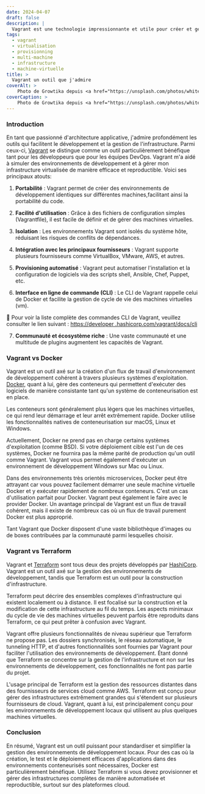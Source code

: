 ```yaml
---
date: 2024-04-07
draft: false
description: |
  Vagrant est une technologie impressionnante et utile pour créer et gérer des environnements de développement virtualisés de manière cohérente et efficace, offrant flexibilité et isolation. Cet article se concentrera sur Vagrant et le comparera à d'autres technologies similaires.
tags:
  - vagrant
  - virtualisation
  - provisionning
  - multi-machine
  - infrastructure
  - machine-virtuelle
title: >
  Vagrant un outil que j'admire
coverAlt: >
    Photo de Growtika depuis <a href="https://unsplash.com/photos/white-clouds-and-blue-skies-DbwYNr8RPbg">Unsplash</a>
coverCaption: >
    Photo de Growtika depuis <a href="https://unsplash.com/photos/white-clouds-and-blue-skies-DbwYNr8RPbg">Unsplash</a>
---
```


### Introduction

En tant que passionné d'architecture applicative, j'admire profondément les outils qui facilitent le développement et
 la gestion de l'infrastructure. Parmi ceux-ci, [Vagrant](https://www.vagrantup.com/) se distingue comme un outil
 particulièrement bénéfique tant pour les développeurs que pour les équipes DevOps. Vagrant m'a aidé à simuler des environnements de développement et à gérer mon infrastructure virtualisée de manière efficace et reproductible. Voici ses principaux atouts:


1. **Portabilité** : Vagrant permet de créer des environnements de développement identiques sur différentes machines,facilitant ainsi la portabilité du code.

2. **Facilité d'utilisation** : Grâce à des fichiers de configuration simples (Vagrantfile), il est facile de définir et de gérer des machines virtuelles.

3. **Isolation** : Les environnements Vagrant sont isolés du système hôte, réduisant les risques de conflits de dépendances.

4. **Intégration avec les principaux fournisseurs** : Vagrant supporte plusieurs fournisseurs comme VirtualBox,
VMware, AWS, et autres.

5. **Provisioning automatisé** : Vagrant peut automatiser l'installation et la configuration de logiciels via des scripts shell, Ansible, Chef, Puppet, etc.

6. **Interface en ligne de commande (CLI)** : Le CLI de Vagrant rappelle celui de Docker et facilite la gestion de
cycle de vie des machines virtuelles (vm).

🔎 Pour voir la liste complète des commandes CLI de Vagrant, veuillez consulter le lien suivant : [https://developer
.hashicorp.com/vagrant/docs/cli](https://developer.hashicorp.com/vagrant/docs/cli)


7. **Communauté et écosystème riche** : Une vaste communauté et une multitude de plugins augmentent les capacités de
Vagrant.

### Vagrant vs Docker

Vagrant est un outil axé sur la création d'un flux de travail d'environnement de développement cohérent à travers plusieurs systèmes d'exploitation. [Docker](https://www.docker.com/), quant à lui, gère des conteneurs qui permettent d'exécuter des logiciels de manière consistante tant qu'un système de conteneurisation est en place.

Les conteneurs sont généralement plus légers que les machines virtuelles, ce qui rend leur démarrage et leur arrêt extrêmement rapide. Docker utilise les fonctionnalités natives de conteneurisation sur macOS, Linux et Windows.

Actuellement, Docker ne prend pas en charge certains systèmes d'exploitation (comme BSD). Si votre déploiement cible est l'un de ces systèmes, Docker ne fournira pas la même parité de production qu'un outil comme Vagrant. Vagrant vous permet également d'exécuter un environnement de développement Windows sur Mac ou Linux.

Dans des environnements très orientés microservices, Docker peut être attrayant car vous pouvez facilement démarrer une seule machine virtuelle Docker et y exécuter rapidement de nombreux conteneurs. C'est un cas d'utilisation parfait pour Docker. Vagrant peut également le faire avec le provider Docker. Un avantage principal de Vagrant est un flux de travail cohérent, mais il existe de nombreux cas où un flux de travail purement Docker est plus approprié.

Tant Vagrant que Docker disposent d'une vaste bibliothèque d'images ou de boxes contribuées par la communauté parmi lesquelles choisir.

### Vagrant vs Terraform
Vagrant et [Terraform](https://www.terraform.io/) sont tous deux des projets développés par [HashiCorp](https://www.hashicorp.com/). Vagrant est
un outil axé sur la gestion
des environnements de développement, tandis que Terraform est un outil pour la construction d'infrastructure.

Terraform peut décrire des ensembles complexes d'infrastructure qui existent localement ou à distance. Il est focalisé sur la construction et la modification de cette infrastructure au fil du temps. Les aspects minimaux du cycle de vie des machines virtuelles peuvent parfois être reproduits dans Terraform, ce qui peut prêter à confusion avec Vagrant.

Vagrant offre plusieurs fonctionnalités de niveau supérieur que Terraform ne propose pas. Les dossiers synchronisés, le réseau automatique, le tunneling HTTP, et d'autres fonctionnalités sont fournies par Vagrant pour faciliter l'utilisation des environnements de développement. Étant donné que Terraform se concentre sur la gestion de l'infrastructure et non sur les environnements de développement, ces fonctionnalités ne font pas partie du projet.

L'usage principal de Terraform est la gestion des ressources distantes dans des fournisseurs de services cloud comme AWS. Terraform est conçu pour gérer des infrastructures extrêmement grandes qui s'étendent sur plusieurs fournisseurs de cloud. Vagrant, quant à lui, est principalement conçu pour les environnements de développement locaux qui utilisent au plus quelques machines virtuelles.

### Conclusion

En résumé, Vagrant est un outil puissant pour standardiser et simplifier la gestion des environnements de développement locaux. Pour des cas où la création, le test et le déploiement efficaces d'applications dans des environnements conteneurisés sont nécessaires, Docker est particulièrement bénéfique. Utilisez Terraform si vous devez provisionner et gérer des infrastructures complètes de manière automatisée et reproductible, surtout sur des plateformes cloud.
